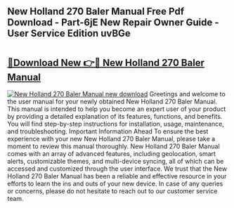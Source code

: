 ## New Holland 270 Baler Manual Free Pdf Download - Part-6jE New Repair Owner Guide - User Service Edition uvBGe

# <h2><a href="http://bc92455.oget.top/?id=New+Holland+270+Baler+Manual">🔗Download New 👉🔴 New Holland 270 Baler Manual</a></h2>

[![New Holland 270 Baler Manual new download](https://i.imgur.com/5g1atiW.png)](http://bc92455.oget.top/?id=New+Holland+270+Baler+Manual)
Greetings and welcome to the user manual for your newly obtained New Holland 270 Baler Manual. This manual is intended to help you become an expert user of your product by providing a detailed explanation of its features, functions, and benefits. You will find step-by-step instructions for installation, usage, maintenance, and troubleshooting. Important Information Ahead To ensure the best experience with your new New Holland 270 Baler Manual, please take a moment to review this manual thoroughly. New Holland 270 Baler Manual comes with an array of advanced features, including geolocation, smart alerts, customizable themes, and multi-device syncing, all of which can be accessed and customized through the user interface. We trust that the New Holland 270 Baler Manual has been a reliable and effective resource in your efforts to learn the ins and outs of your new device. In case of any queries or concerns, please do not hesitate to reach out to our customer service team.
